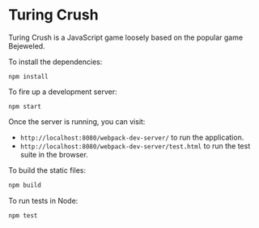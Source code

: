 # Turing Crush

Turing Crush is a JavaScript game loosely based on the popular game Bejeweled.

To install the dependencies:

```
npm install
```

To fire up a development server:

```
npm start
```

Once the server is running, you can visit:

* `http://localhost:8080/webpack-dev-server/` to run the application.
* `http://localhost:8080/webpack-dev-server/test.html` to run the test suite in the browser.

To build the static files:

```js
npm build
```


To run tests in Node:

```js
npm test
```
